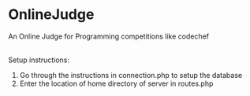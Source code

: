# OnlineJudge
An Online Judge for Programming competitions like codechef
<br>
<br>

Setup instructions:
<ol><li>Go through the instructions in connection.php to setup the database</li>
<li>Enter the location of home directory of server in routes.php</li></ol>